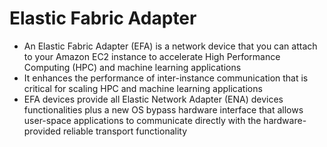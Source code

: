 
# Elastic Fabric Adapter
- An Elastic Fabric Adapter (EFA) is a network device that you can attach to your Amazon EC2 instance to accelerate High 
  Performance Computing (HPC) and machine learning applications
- It enhances the performance of inter-instance communication that is critical for scaling HPC and machine learning 
  applications
- EFA devices provide all Elastic Network Adapter (ENA) devices functionalities plus a new OS bypass hardware interface 
  that allows user-space applications to communicate directly with the hardware-provided reliable transport functionality